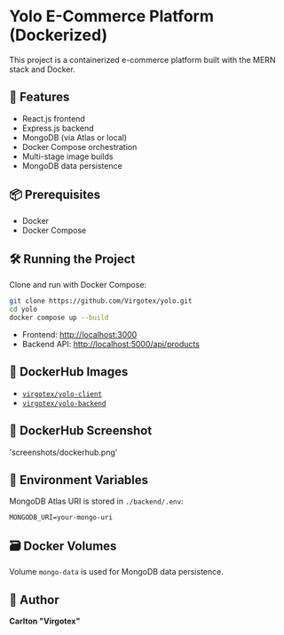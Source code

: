 # Yolo E-Commerce Platform (Dockerized)

This project is a containerized e-commerce platform built with the MERN stack and Docker.

## 🚀 Features

- React.js frontend
- Express.js backend
- MongoDB (via Atlas or local)
- Docker Compose orchestration
- Multi-stage image builds
- MongoDB data persistence

## 📦 Prerequisites

- Docker
- Docker Compose

## 🛠️ Running the Project

Clone and run with Docker Compose:

```bash
git clone https://github.com/Virgotex/yolo.git
cd yolo
docker compose up --build
```

- Frontend: [http://localhost:3000](http://localhost:3000)
- Backend API: [http://localhost:5000/api/products](http://localhost:5000/api/products)

## 🐳 DockerHub Images

- [`virgotex/yolo-client`](https://hub.docker.com/r/virgotex/yolo-client)
- [`virgotex/yolo-backend`](https://hub.docker.com/r/virgotex/yolo-backend)

## 📸 DockerHub Screenshot

'screenshots/dockerhub.png'

## 🔐 Environment Variables

MongoDB Atlas URI is stored in `./backend/.env`:

```env
MONGODB_URI=your-mongo-uri
```

## 🗃️ Docker Volumes

Volume `mongo-data` is used for MongoDB data persistence.

## 👤 Author

**Carlton "Virgotex"**


